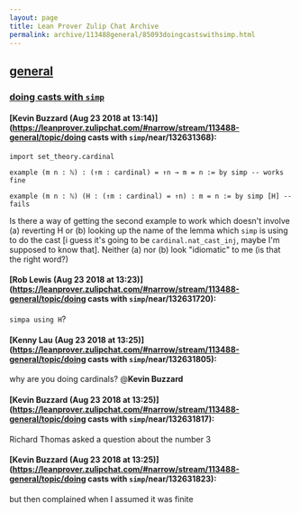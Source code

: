 ```yaml
---
layout: page
title: Lean Prover Zulip Chat Archive 
permalink: archive/113488general/85093doingcastswithsimp.html
---
```


## [general](index.html)
### [doing casts with `simp`](85093doingcastswithsimp.html)

#### [Kevin Buzzard (Aug 23 2018 at 13:14)](https://leanprover.zulipchat.com/#narrow/stream/113488-general/topic/doing casts with `simp`/near/132631368):
```lean
import set_theory.cardinal

example (m n : ℕ) : (↑m : cardinal) = ↑n → m = n := by simp -- works fine

example (m n : ℕ) (H : (↑m : cardinal) = ↑n) : m = n := by simp [H] -- fails

```

Is there a way of getting the second example to work which doesn't involve (a) reverting H or (b) looking up the name of the lemma which `simp` is using to do the cast [i guess it's going to be `cardinal.nat_cast_inj`, maybe I'm supposed to know that]. Neither (a) nor (b) look "idiomatic" to me (is that the right word?)

#### [Rob Lewis (Aug 23 2018 at 13:23)](https://leanprover.zulipchat.com/#narrow/stream/113488-general/topic/doing casts with `simp`/near/132631720):
`simpa using H`?

#### [Kenny Lau (Aug 23 2018 at 13:25)](https://leanprover.zulipchat.com/#narrow/stream/113488-general/topic/doing casts with `simp`/near/132631805):
why are you doing cardinals? @**Kevin Buzzard**

#### [Kevin Buzzard (Aug 23 2018 at 13:25)](https://leanprover.zulipchat.com/#narrow/stream/113488-general/topic/doing casts with `simp`/near/132631817):
Richard Thomas asked a question about the number 3

#### [Kevin Buzzard (Aug 23 2018 at 13:25)](https://leanprover.zulipchat.com/#narrow/stream/113488-general/topic/doing casts with `simp`/near/132631823):
but then complained when I assumed it was finite

